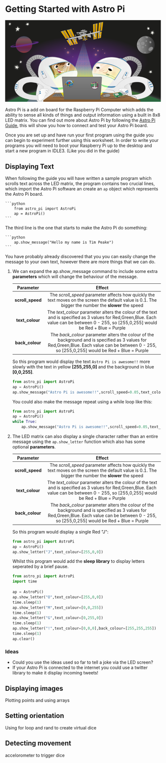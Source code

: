 # Getting Started with Astro Pi

![Astro Pi banner](cover.png)

Astro Pi is a add on board for the Raspberry Pi Computer which adds the ability to sense all kinds of things and output information using a built in 8x8 LED matrix.
You can find out more about Astro Pi by following the [Astro Pi Guide](https://github.com/raspberrypilearning/guides/blob/master/astro-pi/README.md), this will show you how to connect and test your Astro Pi board.

Once you are set up and have run your first program using the guide you can begin to experiment further using this worksheet. In order to write your programs you will need to boot your Raspberry Pi up to the desktop and start a new program in IDLE3. (Like you did in the guide)

## Displaying Text
When following the guide you will have written a sample program which scrolls text across the LED matrix, the program contains two crucial lines, which import the Astro Pi software an create an `ap` object which represents the Astro Pi board.

    ```python
        from astro_pi import AstroPi
        ap = AstroPi()
    ```

The third line is the one that starts to make the Astro Pi do something:

    ```python
        ap.show_message("Hello my name is Tim Peake")
    ```

You have probably already discovered that you you can easily change the message to your own text, however there are more things that we can do.

1. We can expand the ap.show_message command to include some extra **parameters** which will change the behaviour of the message.

    | Parameter | Effect |
    | :---: | :---: |
    | **scroll_speed** | The *scroll_speed* parameter affects how quickly the text moves on the screen the default value is 0.1. The bigger the number the **slower** the speed |
    | **text_colour** | The *text_colour* parameter alters the colour of the text and is specified as 3 values for Red,Green,Blue. Each value can be between 0 - 255, so [255,0,255] would be Red + Blue = Purple |
    | **back_colour** | The *back_colour* parameter alters the colour of the background and is specified as 3 values for Red,Green,Blue. Each value can be between 0 - 255, so [255,0,255] would be Red + Blue = Purple |

    So this program would display the text `Astro Pi is awesome!!` more slowly with the text in yellow **[255,255,0]** and the background in blue **[0,0,255]**.

    ```python
    from astro_pi import AstroPi
    ap = AstroPi()
    ap.show_message("Astro Pi is awesome!!",scroll_speed=0.05,text_colour=[255,255,0],back_colour=[0,0,255])
    ```
    You could also make the message repeat using a while loop like this:

    ```python
    from astro_pi import AstroPi
    ap = AstroPi()
    while True:
        ap.show_message("Astro Pi is awesome!!",scroll_speed=0.05,text_colour=[255,255,0],back_colour=[0,0,255])
    ```
2. The LED matrix can also display a single character rather than an entire message using the `ap.show_letter` function which also has some optional **parameters**.

    | Parameter | Effect |
    | :---: | :---: |
    | **scroll_speed** | The *scroll_speed* parameter affects how quickly the text moves on the screen the default value is 0.1. The bigger the number the **slower** the speed |
    | **text_colour** | The *text_colour* parameter alters the colour of the text and is specified as 3 values for Red,Green,Blue. Each value can be between 0 - 255, so [255,0,255] would be Red + Blue = Purple |
    | **back_colour** | The *back_colour* parameter alters the colour of the background and is specified as 3 values for Red,Green,Blue. Each value can be between 0 - 255, so [255,0,255] would be Red + Blue = Purple |

    So this program would display a single Red "J":

    ```python
    from astro_pi import AstroPi
    ap = AstroPi()
    ap.show_letter("J",text_colour=[255,0,0])
    ```

    Whilst this program would add the **sleep library** to display letters seperated by a brief pause.

    ```python
    from astro_pi import AstroPi
    import time

    ap = AstroPi()
    ap.show_letter("O",text_colour=[255,0,0])
    time.sleep(1)
    ap.show_letter("M",text_colour=[0,0,255])
    time.sleep(1)
    ap.show_letter("G",text_colour=[0,255,0])
    time.sleep(1)
    ap.show_letter("!",text_colour=[0,0,0],back_colour=[255,255,255])
    time.sleep(1)
    ap.clear()
    ```

### Ideas
 - Could you use the ideas used so far to tell a joke via the LED screen?
 - If your Astro Pi is connected to the internet you could use a twitter library to make it display incoming tweets!


## Displaying images
Plotting points and using arrays

## Setting orientation
Using for loop and rand to create virtual dice

## Detecting movement
accelorometer to trigger dice
